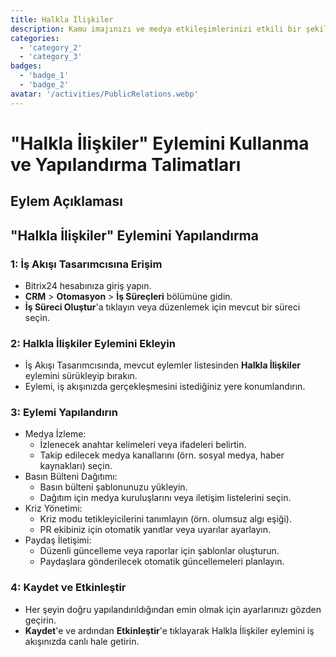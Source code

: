 ```yaml
---
title: Halkla İlişkiler
description: Kamu imajınızı ve medya etkileşimlerinizi etkili bir şekilde yönetin.
categories: 
  - 'category_2'
  - 'category_3'
badges: 
  - 'badge_1'
  - 'badge_2'
avatar: '/activities/PublicRelations.webp'
---
```

# "Halkla İlişkiler" Eylemini Kullanma ve Yapılandırma Talimatları

## Eylem Açıklaması

## **"Halkla İlişkiler" Eylemini Yapılandırma**

### 1: İş Akışı Tasarımcısına Erişim
- Bitrix24 hesabınıza giriş yapın.
- **CRM** > **Otomasyon** > **İş Süreçleri** bölümüne gidin.
- **İş Süreci Oluştur**'a tıklayın veya düzenlemek için mevcut bir süreci seçin.

### 2: Halkla İlişkiler Eylemini Ekleyin
- İş Akışı Tasarımcısında, mevcut eylemler listesinden **Halkla İlişkiler** eylemini sürükleyip bırakın.
- Eylemi, iş akışınızda gerçekleşmesini istediğiniz yere konumlandırın.

### 3: Eylemi Yapılandırın
- Medya İzleme:
  - İzlenecek anahtar kelimeleri veya ifadeleri belirtin.
  - Takip edilecek medya kanallarını (örn. sosyal medya, haber kaynakları) seçin.
- Basın Bülteni Dağıtımı:
  - Basın bülteni şablonunuzu yükleyin.
  - Dağıtım için medya kuruluşlarını veya iletişim listelerini seçin.
- Kriz Yönetimi:
  - Kriz modu tetikleyicilerini tanımlayın (örn. olumsuz algı eşiği).
  - PR ekibiniz için otomatik yanıtlar veya uyarılar ayarlayın.
- Paydaş İletişimi:
  - Düzenli güncelleme veya raporlar için şablonlar oluşturun.
  - Paydaşlara gönderilecek otomatik güncellemeleri planlayın.

### 4: Kaydet ve Etkinleştir
- Her şeyin doğru yapılandırıldığından emin olmak için ayarlarınızı gözden geçirin.
- **Kaydet**'e ve ardından **Etkinleştir**'e tıklayarak Halkla İlişkiler eylemini iş akışınızda canlı hale getirin.
